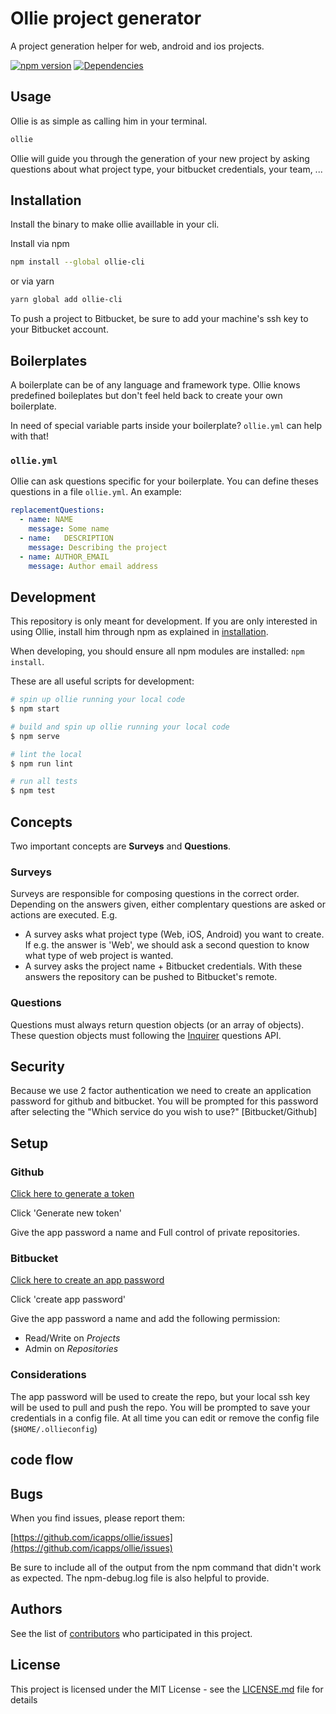 # Ollie project generator

A project generation helper for web, android and ios projects.

[![npm version](https://badge.fury.io/js/ollie-cli.svg)](https://badge.fury.io/js/ollie-cli)
[![Dependencies](https://david-dm.org/icapps/ollie.svg)](https://david-dm.org/icapps/ollie.svg)

## Usage

Ollie is as simple as calling him in your terminal.

```bash
ollie
```

Ollie will guide you through the generation of your new project by asking questions about what project type, your bitbucket credentials, your team, ...

## Installation

Install the binary to make ollie availlable in your cli.

Install via npm

```bash
npm install --global ollie-cli
```

or via yarn

```bash
yarn global add ollie-cli
```

To push a project to Bitbucket, be sure to add your machine's ssh key to your Bitbucket account.

## Boilerplates

A boilerplate can be of any language and framework type. Ollie knows predefined boileplates but don't feel held back to create your own boilerplate.

In need of special variable parts inside your boilerplate? `ollie.yml` can help with that!

### `ollie.yml`

Ollie can ask questions specific for your boilerplate. You can define theses questions in a file `ollie.yml`. An example:

```yaml
replacementQuestions:
  - name: NAME
    message: Some name
  - name:   DESCRIPTION
    message: Describing the project
  - name: AUTHOR_EMAIL
    message: Author email address

```

## Development

This repository is only meant for development. If you are only interested in using Ollie, install him through npm as explained in [installation](#Installation).

When developing, you should ensure all npm modules are installed: `npm install`.

These are all useful scripts for development:

```bash
# spin up ollie running your local code
$ npm start

# build and spin up ollie running your local code
$ npm serve

# lint the local
$ npm run lint

# run all tests
$ npm test
```

## Concepts

Two important concepts are **Surveys** and **Questions**.

### Surveys

Surveys are responsible for composing questions in the correct order. Depending on the answers given, either complentary questions are asked or actions are executed. E.g.

- A survey asks what project type (Web, iOS, Android) you want to create. If e.g. the answer is 'Web', we should ask a second question to know what type of web project is wanted.
- A survey asks the project name + Bitbucket credentials. With these answers the repository can be pushed to Bitbucket's remote.

### Questions

Questions must always return question objects (or an array of objects). These question objects must following the [Inquirer](https://github.com/sboudrias/Inquirer.js) questions API.

## Security

Because we use 2 factor authentication we need to create an application password for github and bitbucket. You will be prompted for this password after selecting the "Which service do you wish to use?" [Bitbucket/Github]

## Setup

### Github

[Click here to generate a token](https://github.com/settings/tokens)

Click 'Generate new token'

Give the app password a name and Full control of private repositories.

### Bitbucket

[Click here to create an app password](https://bitbucket.org/account/admin/app-passwords?_ga=2.50414570.230190807.1520934793-39132024.1503226089)

Click 'create app password'

Give the app password a name and add the following permission:
  - Read/Write on _Projects_
  - Admin on _Repositories_

### Considerations

The app password will be used to create the repo, but your local ssh key will be used to pull and push the repo.
You will be prompted to save your credentials in a config file. At all time you can edit or remove the config file (`$HOME/.ollieconfig`)

## code flow

[logo]: Ollie-flow.jpg "Ollie flow"

## Bugs

When you find issues, please report them:

[https://github.com/icapps/ollie/issues](https://github.com/icapps/ollie/issues)

Be sure to include all of the output from the npm command that didn't work as expected. The npm-debug.log file is also helpful to provide.

## Authors

See the list of [contributors](https://github.com/icapps/tree-house/contributors) who participated in this project.

## License

This project is licensed under the MIT License - see the [LICENSE.md](LICENSE.md) file for details
